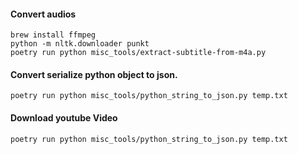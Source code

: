 #### Convert audios

```
brew install ffmpeg
python -m nltk.downloader punkt
poetry run python misc_tools/extract-subtitle-from-m4a.py
```

#### Convert serialize python object to json.

```
poetry run python misc_tools/python_string_to_json.py temp.txt
```


#### Download youtube Video

```
poetry run python misc_tools/python_string_to_json.py temp.txt
```
